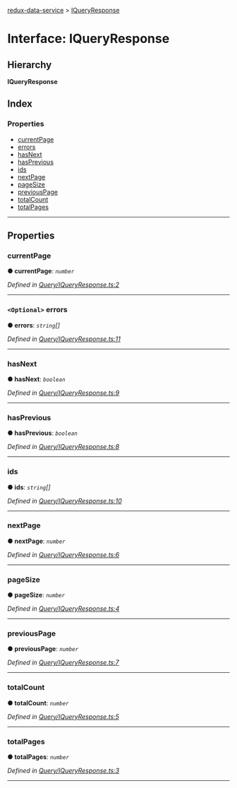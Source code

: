 [redux-data-service](../README.md) > [IQueryResponse](../interfaces/iqueryresponse.md)

# Interface: IQueryResponse

## Hierarchy

**IQueryResponse**

## Index

### Properties

* [currentPage](iqueryresponse.md#currentpage)
* [errors](iqueryresponse.md#errors)
* [hasNext](iqueryresponse.md#hasnext)
* [hasPrevious](iqueryresponse.md#hasprevious)
* [ids](iqueryresponse.md#ids)
* [nextPage](iqueryresponse.md#nextpage)
* [pageSize](iqueryresponse.md#pagesize)
* [previousPage](iqueryresponse.md#previouspage)
* [totalCount](iqueryresponse.md#totalcount)
* [totalPages](iqueryresponse.md#totalpages)

---

## Properties

<a id="currentpage"></a>

###  currentPage

**● currentPage**: *`number`*

*Defined in [Query/IQueryResponse.ts:2](https://github.com/Rediker-Software/redux-data-service/blob/6c3666b/src/Query/IQueryResponse.ts#L2)*

___
<a id="errors"></a>

### `<Optional>` errors

**● errors**: *`string`[]*

*Defined in [Query/IQueryResponse.ts:11](https://github.com/Rediker-Software/redux-data-service/blob/6c3666b/src/Query/IQueryResponse.ts#L11)*

___
<a id="hasnext"></a>

###  hasNext

**● hasNext**: *`boolean`*

*Defined in [Query/IQueryResponse.ts:9](https://github.com/Rediker-Software/redux-data-service/blob/6c3666b/src/Query/IQueryResponse.ts#L9)*

___
<a id="hasprevious"></a>

###  hasPrevious

**● hasPrevious**: *`boolean`*

*Defined in [Query/IQueryResponse.ts:8](https://github.com/Rediker-Software/redux-data-service/blob/6c3666b/src/Query/IQueryResponse.ts#L8)*

___
<a id="ids"></a>

###  ids

**● ids**: *`string`[]*

*Defined in [Query/IQueryResponse.ts:10](https://github.com/Rediker-Software/redux-data-service/blob/6c3666b/src/Query/IQueryResponse.ts#L10)*

___
<a id="nextpage"></a>

###  nextPage

**● nextPage**: *`number`*

*Defined in [Query/IQueryResponse.ts:6](https://github.com/Rediker-Software/redux-data-service/blob/6c3666b/src/Query/IQueryResponse.ts#L6)*

___
<a id="pagesize"></a>

###  pageSize

**● pageSize**: *`number`*

*Defined in [Query/IQueryResponse.ts:4](https://github.com/Rediker-Software/redux-data-service/blob/6c3666b/src/Query/IQueryResponse.ts#L4)*

___
<a id="previouspage"></a>

###  previousPage

**● previousPage**: *`number`*

*Defined in [Query/IQueryResponse.ts:7](https://github.com/Rediker-Software/redux-data-service/blob/6c3666b/src/Query/IQueryResponse.ts#L7)*

___
<a id="totalcount"></a>

###  totalCount

**● totalCount**: *`number`*

*Defined in [Query/IQueryResponse.ts:5](https://github.com/Rediker-Software/redux-data-service/blob/6c3666b/src/Query/IQueryResponse.ts#L5)*

___
<a id="totalpages"></a>

###  totalPages

**● totalPages**: *`number`*

*Defined in [Query/IQueryResponse.ts:3](https://github.com/Rediker-Software/redux-data-service/blob/6c3666b/src/Query/IQueryResponse.ts#L3)*

___

